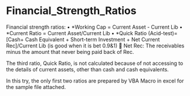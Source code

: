 # Financial_Strength_Ratios
Financial strength ratios: 
•	*Working Cap = Current Asset - Current Lib
•	*Current Ratio = Current Asset/Current Lib
•	*Quick Ratio (Acid-test)= [Cash+ Cash Equivalent + Short-term Investment + Net Current Rec]/Current Lib (is good when it is bet 0.9&1)
	Net Rec: The receivables minus the amount that never being paid back of Rec.

The third ratio, Quick Ratio, is not calculated because of not accessing to the details of current assets, other than cash and cash equivalents. 

In this try, the only first two ratios are prepared by VBA Macro in excel for the sample file attached. 
